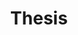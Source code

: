 ---
title: Thesis
cms_exclude: true

# View.
#   1 = List
#   2 = Compact
#   3 = Card
#   4 = Citation
view: community/list_modified
# columns: '2'

# Optional header image (relative to `static/media/` folder).
header:
  caption: ''
  image: ''
---